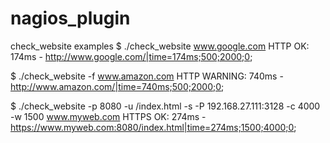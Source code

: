 # nagios_plugin

check_website examples
$ ./check_website www.google.com
HTTP OK: 174ms - http://www.google.com/|time=174ms;500;2000;0;

$ ./check_website -f www.amazon.com
HTTP WARNING: 740ms - http://www.amazon.com/|time=740ms;500;2000;0;

$ ./check_website -p 8080 -u /index.html -s -P 192.168.27.111:3128 -c 4000 -w 1500 www.myweb.com
HTTPS OK: 274ms - https://www.myweb.com:8080/index.html|time=274ms;1500;4000;0;
